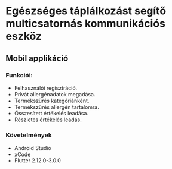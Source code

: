 # Egészséges táplálkozást segítő multicsatornás kommunikációs eszköz

## Mobil applikáció

### Funkciói:
- Felhasználói regisztráció.
- Privát allergénadatok megadása.
- Termékszűrés kategóriánként.
- Termékszűrés allergén tartalomra.
- Összesített értékelés leadása.
- Részletes értékelés leadás.

### Követelmények
- Android Studio 
- xCode
- Flutter 2.12.0-3.0.0

